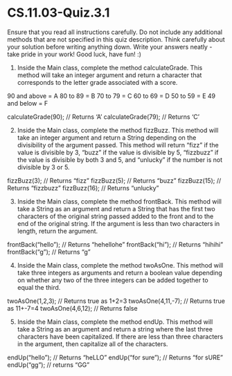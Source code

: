 # CS.11.03-Quiz.3.1

Ensure that you read all instructions carefully. Do not include any additional methods that are not specified in this quiz description. Think carefully about your solution before writing anything down. Write your answers neatly - take pride in your work! Good luck, have fun! :)


1. Inside the Main class, complete the method calculateGrade. This method will take an integer argument and return a character that corresponds to the letter grade associated with a score. 

90 and above = A
80 to 89 = B
70 to 79 = C
60 to 69 = D
50 to 59 = E
49 and below = F

calculateGrade(90);	// Returns ‘A’
calculateGrade(79);	// Returns ‘C’


2. Inside the Main class, complete the method fizzBuzz. This method will take an integer argument and return a String depending on the divisibility of the argument passed. This method will return “fizz” if the value is divisible by 3, “buzz” if the value is divisible by 5, “fizzbuzz” if the value is divisible by both 3 and 5, and “unlucky” if the number is not divisible by 3 or 5.

fizzBuzz(3);	// Returns “fizz”
fizzBuzz(5);	// Returns “buzz”
fizzBuzz(15); 	// Returns “fizzbuzz”
fizzBuzz(16);	// Returns “unlucky”


3. Inside the Main class, complete the method frontBack. This method will take a String as an argument and return a String that has the first two characters of the original string passed added to the front and to the end of the original string. If the argument is less than two characters in length, return the argument. 

frontBack(“hello”);	// Returns “hehellohe”
frontBack(“hi”);	// Returns “hihihi”
frontBack(“g”);		// Returns “g”



4. Inside the Main class, complete the method twoAsOne. This method will take three integers as arguments and return a boolean value depending on whether any two of the three integers can be added together to equal the third. 

twoAsOne(1,2,3); 	// Returns true as 1+2=3
twoAsOne(4,11,-7);	// Returns true as 11+-7=4
twoAsOne(4,6,12);	// Returns false


5. Inside the Main class, complete the method endUp. This method will take a String as an argument and return a string where the last three characters have been capitalized. If there are less than three characters in the argument, then capitalize all of the characters. 

endUp(“hello”);	// Returns “heLLO”
endUp(“for sure”);	// Returns “for sURE”
endUp(“gg”);		// returns “GG”
